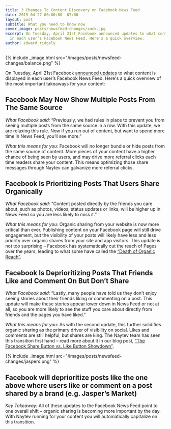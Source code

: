 ```yaml
---
title: 3 Changes To Content Discovery on Facebook News Feed
date: 2015-04-27 00:00:00 -07:00
layout: post
subtitle: What you need to know now
cover_image: posts/newsfeed-changes/zuck.jpg
excerpt: On Tuesday, April 21st Facebook announced updates to what content is displayed
  in each user’s Facebook News Feed. Here's a quick overview.
author: edward_ridgely
---
```


{% include _image.html src="/images/posts/newsfeed-changes/balance.png" %} 

On Tuesday, April 21st Facebook [announced updates](http://newsroom.fb.com/news/2015/04/news-feed-fyi-balancing-content-from-friends-and-pages/) to what content is displayed in each user’s Facebook News Feed. Here's a quick overview of the most important takeaways for your content:

## Facebook May Now Show Multiple Posts From The Same Source

*What Facebook said:* “Previously, we had rules in place to prevent you from seeing multiple posts from the same source in a row. With this update, we are relaxing this rule. Now if you run out of content, but want to spend more time in News Feed, you’ll see more.”

*What this means for you:* Facebook will no longer bundle or hide posts from the same source of content. More pieces of your content have a higher chance of being seen by users, and may drive more referral clicks each time readers share your content. This means optimizing those share messages through Naytev can galvanize more referral clicks.

## Facebook Is Prioritizing Posts That Users Share Organically

*What Facebook said:* “Content posted directly by the friends you care about, such as photos, videos, status updates or links, will be higher up in News Feed so you are less likely to miss it.”

*What this means for you:* Organic sharing from your website is now more critical than ever. Publishing content on your Facebook page will still drive engagement, but the visibility of your posts will likely have less and less priority over organic shares from your site and app visitors. This update is not too surprising – Facebook has systematically cut the reach of Pages over the years, leading to what some have called the [“Death of Organic Reach”](http://marketingland.com/facebook-kills-organic-reach-108160).

## Facebook Is Deprioritizing Posts That Friends Like and Comment On But Don’t Share

*What Facebook said:* “Lastly, many people have told us they don’t enjoy seeing stories about their friends liking or commenting on a post. This update will make these stories appear lower down in News Feed or not at all, so you are more likely to see the stuff you care about directly from friends and the pages you have liked.”

*What this means for you:* As with the second update, this further solidifies organic sharing as the primary driver of visibility on social. Likes and comments are still helpful, but shares are king. The Naytev team has seen this transition first hand – read more about it in our blog post, [“The Facebook Share Button vs. Like Button Showdown”](http://blog.naytev.com/facebook-share-button-vs-like-button-showdown/).

{% include _image.html src="/images/posts/newsfeed-changes/jaspers.png" %} 

## Facebook will deprioritize posts like the one above where users like or comment on a post shared by a brand (e.g. Jasper’s Market)

*Key Takeaway:* All of these updates to the Facebook News Feed point to one overall shift – organic sharing is becoming more important by the day. With Naytev running for your content you will automatically capitalize on this transition.